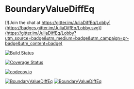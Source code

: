 # BoundaryValueDiffEq

[![Join the chat at https://gitter.im/JuliaDiffEq/Lobby](https://badges.gitter.im/JuliaDiffEq/Lobby.svg)](https://gitter.im/JuliaDiffEq/Lobby?utm_source=badge&utm_medium=badge&utm_campaign=pr-badge&utm_content=badge)

[![Build Status](https://travis-ci.org/ChrisRackauckas/BoundaryValueDiffEq.jl.svg?branch=master)](https://travis-ci.org/ChrisRackauckas/BoundaryValueDiffEq.jl)

[![Coverage Status](https://coveralls.io/repos/ChrisRackauckas/BoundaryValueDiffEq.jl/badge.svg?branch=master&service=github)](https://coveralls.io/github/ChrisRackauckas/BoundaryValueDiffEq.jl?branch=master)

[![codecov.io](http://codecov.io/github/ChrisRackauckas/BoundaryValueDiffEq.jl/coverage.svg?branch=master)](http://codecov.io/github/ChrisRackauckas/BoundaryValueDiffEq.jl?branch=master)

[![BoundaryValueDiffEq](http://pkg.julialang.org/badges/BoundaryValueDiffEq_0.5.svg)](http://pkg.julialang.org/?pkg=BoundaryValueDiffEq)
[![BoundaryValueDiffEq](http://pkg.julialang.org/badges/BoundaryValueDiffEq_0.6.svg)](http://pkg.julialang.org/?pkg=BoundaryValueDiffEq)
